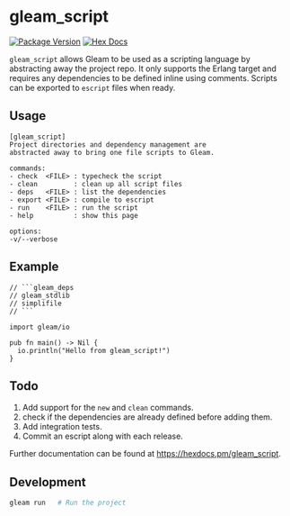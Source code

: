 # gleam_script

[![Package Version](https://img.shields.io/hexpm/v/gleam_script)](https://hex.pm/packages/gleam_script)
[![Hex Docs](https://img.shields.io/badge/hex-docs-ffaff3)](https://hexdocs.pm/gleam_script/)

`gleam_script` allows Gleam to be used as a scripting language by abstracting away the project repo. It only supports the Erlang target and requires any dependencies to be defined inline using comments. Scripts can be exported to `escript` files when ready.

## Usage

```
[gleam_script]
Project directories and dependency management are
abstracted away to bring one file scripts to Gleam.

commands:
- check  <FILE> : typecheck the script
- clean         : clean up all script files
- deps   <FILE> : list the dependencies
- export <FILE> : compile to escript
- run    <FILE> : run the script
- help          : show this page

options:
-v/--verbose
```

## Example

````gleam
// ```gleam_deps
// gleam_stdlib
// simplifile
// ```

import gleam/io

pub fn main() -> Nil {
  io.println("Hello from gleam_script!")
}
`````

## Todo
1. Add support for the `new` and `clean` commands.
2. check if the dependencies are already defined before adding them.
3. Add integration tests.
4. Commit an escript along with each release.

Further documentation can be found at <https://hexdocs.pm/gleam_script>.

## Development

```sh
gleam run   # Run the project
```
